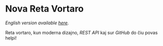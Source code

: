 # Nova Reta Vortaro

*English version available [here](README.en.md).*

Reta vortaro, kun moderna dizajno, *REST API* kaj sur *GitHub* do ĉiu povas helpi!
